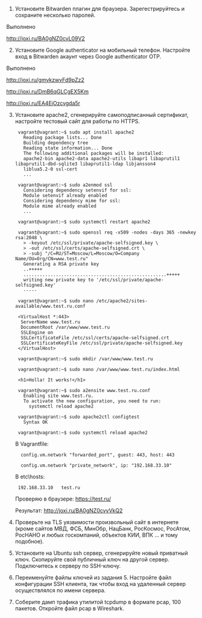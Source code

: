 1. Установите Bitwarden плагин для браузера. Зарегестрируйтесь и сохраните несколько паролей.

  Выполнено
  
  http://joxi.ru/BA0gNZ0cvL09V2

2. Установите Google authenticator на мобильный телефон. Настройте вход в Bitwarden акаунт через Google authenticator OTP.

  Выполнено
  
  http://joxi.ru/gmvkzwvFd9pZz2
  
  http://joxi.ru/DmB6qGLCgEX5Km
  
  http://joxi.ru/EA4EjOzcvgda5r

3. Установите apache2, сгенерируйте самоподписанный сертификат, настройте тестовый сайт для работы по HTTPS.

        vagrant@vagrant:~$ sudo apt install apache2
          Reading package lists... Done
          Building dependency tree
          Reading state information... Done
          The following additional packages will be installed:
          apache2-bin apache2-data apache2-utils libapr1 libaprutil1 libaprutil1-dbd-sqlite3 libaprutil1-ldap libjansson4
          liblua5.2-0 ssl-cert
          ...

        vagrant@vagrant:~$ sudo a2enmod ssl
          Considering dependency setenvif for ssl:
          Module setenvif already enabled
          Considering dependency mime for ssl:
          Module mime already enabled
          ...
          
        vagrant@vagrant:~$ sudo systemctl restart apache2
        
        vagrant@vagrant:~$ sudo openssl req -x509 -nodes -days 365 -newkey rsa:2048 \
          > -keyout /etc/ssl/private/apache-selfsigned.key \
          > -out /etc/ssl/certs/apache-selfsigned.crt \
          > -subj "/C=RU/ST=Moscow/L=Moscow/O=Company Name/OU=Org/CN=www.test.ru"
          Generating a RSA private key
          ..+++++
          .....................................................+++++
          writing new private key to '/etc/ssl/private/apache-selfsigned.key'
          -----
          
        vagrant@vagrant:~$ sudo nano /etc/apache2/sites-available/www.test.ru.conf
        
        <VirtualHost *:443>
         ServerName www.test.ru
         DocumentRoot /var/www/www.test.ru
         SSLEngine on
         SSLCertificateFile /etc/ssl/certs/apache-selfsigned.crt
         SSLCertificateKeyFile /etc/ssl/private/apache-selfsigned.key
        </VirtualHost>
        
        vagrant@vagrant:~$ sudo mkdir /var/www/www.test.ru
        
        vagrant@vagrant:~$ sudo nano /var/www/www.test.ru/index.html
        
        <h1>Holla! It works!</h1>
        
        vagrant@vagrant:~$ sudo a2ensite www.test.ru.conf
          Enabling site www.test.ru.
          To activate the new configuration, you need to run:
            systemctl reload apache2
          
        vagrant@vagrant:~$ sudo apache2ctl configtest
          Syntax OK
          
        vagrant@vagrant:~$ sudo systemctl reload apache2
        
        
     В Vagrantfile:
        
         config.vm.network "forwarded_port", guest: 443, host: 443
         
         config.vm.network "private_network", ip: "192.168.33.10"
         
        
     В etc\hosts:
        
        192.168.33.10   test.ru

        
     Проверяю в браузере: https://test.ru/
        
     Результат:     http://joxi.ru/BA0gNZ0cvyVkQ2

4. Проверьте на TLS уязвимости произвольный сайт в интернете (кроме сайтов МВД, ФСБ, МинОбр, НацБанк, РосКосмос, РосАтом, РосНАНО и любых госкомпаний, объектов КИИ, ВПК ... и тому подобное).

  

5. Установите на Ubuntu ssh сервер, сгенерируйте новый приватный ключ. Скопируйте свой публичный ключ на другой сервер. Подключитесь к серверу по SSH-ключу.

  
 
6. Переименуйте файлы ключей из задания 5. Настройте файл конфигурации SSH клиента, так чтобы вход на удаленный сервер осуществлялся по имени сервера.

  

7. Соберите дамп трафика утилитой tcpdump в формате pcap, 100 пакетов. Откройте файл pcap в Wireshark.

  
